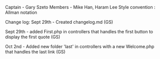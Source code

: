 Captain - Gary Szeto
Members - Mike Han, Haram Lee
Style convention : Allman notation


Change log:
Sept 29th - Created changelog.md (GS)

Sept 29th - added First.php in controllers that handles the first button to display the first quote (GS)

Oct 2nd - Added new folder 'last' in controllers with a new Welcome.php that handles the last link (GS)